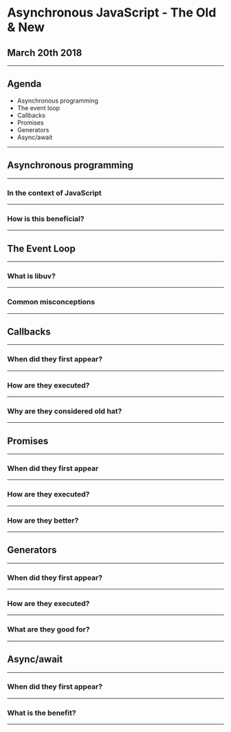 # Asynchronous JavaScript - The Old & New

## March 20th 2018

---

## Agenda

* Asynchronous programming
* The event loop
* Callbacks
* Promises
* Generators
* Async/await

---

## Asynchronous programming

---

### In the context of JavaScript

---

### How is this beneficial?

---

## The Event Loop

---

### What is libuv?

---

### Common misconceptions

---

## Callbacks

---

### When did they first appear?

---

### How are they executed?

---

### Why are they considered old hat?

---

## Promises

---

### When did they first appear

---

### How are they executed?

---

### How are they better?

---

## Generators

---

### When did they first appear?

---

### How are they executed?

---

### What are they good for?

---

## Async/await

---

### When did they first appear?

---

### What is the benefit?

---